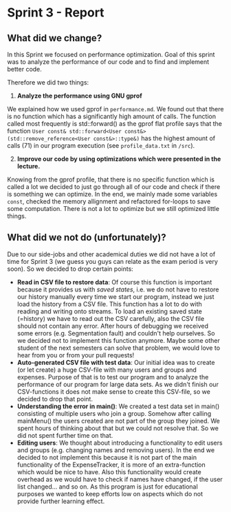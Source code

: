 # Sprint 3 - Report
## What did we change?

In this Sprint we focused on performance optimization. Goal of this sprint was to analyze the performance of our code and to find and implement better code.

Therefore we did two things:
1. **Analyze the performance using GNU gprof**

We explained how we used gprof in `performance.md`. We found out that there is no function which has a significantly high amount of calls. The function called most frequently is std::forward() as the gprof flat profile says that the function `User const& std::forward<User const&>(std::remove_reference<User const&>::type&)` has the highest amount of calls (71) in our program execution (see `profile_data.txt` in `/src`).

2. **Improve our code by using optimizations which were presented in the lecture.**

Knowing from the gprof profile, that there is no specific function which is called a lot we decided to just go through all of our code and check if there is something we can optimize.
In the end, we mainly made some variables `const`, checked the memory allignment and refactored for-loops to save some computation. There is not a lot to optimize but we still optimized little things.


## What did we not do (unfortunately)?

Due to our side-jobs and other academical duties we did not have a lot of time for Sprint 3 (we guess you guys can relate as the exam period is very soon). So we decided to drop certain points:

- **Read in CSV file to restore data**: Of course this function is important because it provides us with _saved states_, i.e. we do not have to restore our history manually every time we start our program, instead we just load the history from a CSV file. This function has a lot to do with reading and writing onto streams. To load an existing saved state (=history) we have to read out the CSV carefully, also the CSV file should not contain any error. After hours of debugging we received some errors (e.g. Segmentation fault) and couldn't help ourselves. So we decided not to implement this function anymore. Maybe some other student of the next semesters can solve that problem, we would love to hear from you or from your pull requests!
- **Auto-generated CSV file with test data**: Our initial idea was to create (or let create) a huge CSV-file with many users and groups and expenses. Purpose of that is to test our program and to analyze the performance of our program for large data sets. As we didn't finish our CSV-functions it does not make sense to create this CSV-file, so we decided to drop that point.
- **Understanding the error in main()**: We created a test data set in main() consisting of multiple users who join a group. Somehow after calling mainMenu() the users created are not part of the group they joined. We spent hours of thinking about that but we could not resolve that. So we did not spent further time on that.
- **Editing users**: We thought about introducing a functionality to edit users and groups (e.g. changing names and removing users). In the end we decided to not implement this because it is not part of the main functionality of the ExpenseTracker, it is more of an extra-function which would be nice to have. Also this functionality would create overhead as we would have to check if names have changed, if the user list changed... and so on. As this program is just for educational purposes we wanted to keep efforts low on aspects which do not provide further learning effect.

